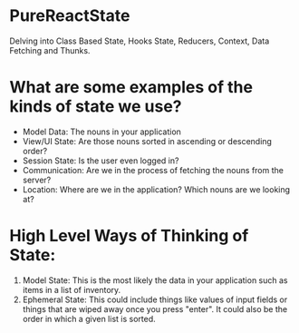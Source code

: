 # PureReactState

Delving into Class Based State, Hooks State, Reducers, Context, Data Fetching and Thunks.

# What are some examples of the kinds of state we use?

- Model Data: The nouns in your application
- View/UI State: Are those nouns sorted in ascending or descending order?
- Session State: Is the user even logged in?
- Communication: Are we in the process of fetching the nouns from the server?
- Location: Where are we in the application? Which nouns are we looking at?

# High Level Ways of Thinking of State:

1. Model State: This is the most likely the data in your application such as items in a list of inventory.
2. Ephemeral State: This could include things like values of input fields or things that are wiped away once you press "enter". It could also be the order in which a given list is sorted.
